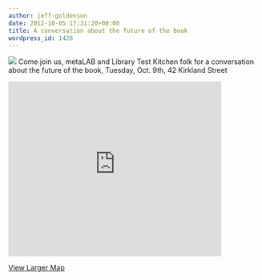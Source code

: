 ```yaml
---
author: jeff-goldenson
date: 2012-10-05 17:31:20+00:00
title: A conversation about the future of the book
wordpress_id: 1428
---
```


![](https://lil-blog-media.s3.amazonaws.com/2012/10/futureOftheBook.jpg)
Come join us, metaLAB and Library Test Kitchen folk for a conversation about the future of the book, Tuesday, Oct. 9th, 42 Kirkland Street

<iframe title="map" width="425" height="350" frameborder="0" scrolling="no" marginheight="0" marginwidth="0" src="https://maps.google.com/maps?f=q&amp;source=embed&amp;hl=en&amp;geocode=&amp;q=42+Kirkland+Street,+Cambridge,+MA&amp;aq=0&amp;oq=42+kirkla&amp;ie=UTF8&amp;hq=&amp;hnear=42+Kirkland+St,+Cambridge,+Massachusetts+02138&amp;ll=42.376818,-71.111904&amp;spn=0.00294,0.009044&amp;t=m&amp;z=14&amp;layer=c&amp;cbll=42.377092,-71.111909&amp;panoid=0ksJG2pc-FMMq_bOHDwdgA&amp;cbp=11,186.71,,0,-0.92&amp;output=svembed"></iframe>

[View Larger Map](https://maps.google.com/maps?f=q&source=embed&hl=en&geocode=&q=42+Kirkland+Street,+Cambridge,+MA&aq=0&oq=42+kirkla&ie=UTF8&hq=&hnear=42+Kirkland+St,+Cambridge,+Massachusetts+02138&ll=42.376818,-71.111904&spn=0.00294,0.009044&t=m&z=14&layer=c&cbll=42.377092,-71.111909&panoid=0ksJG2pc-FMMq_bOHDwdgA&cbp=11,186.71,,0,-0.92)
